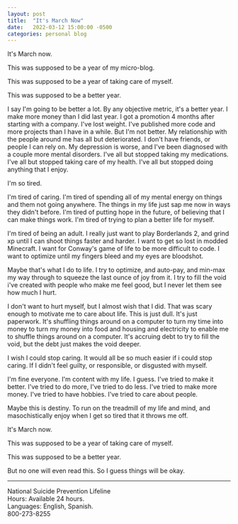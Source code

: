 ```yaml
---
layout: post
title:  "It's March Now"
date:   2022-03-12 15:00:00 -0500
categories: personal blog
---
```

                             
It's March now.

This was supposed to be a year of my micro-blog.

This was supposed to be a year of taking care of myself.

This was supposed to be a better year.

I say I'm going to be better a lot. By any objective metric, it's a better year. I make more money than I did last year. I got a promotion 4 months after starting with a company. I've lost weight. I've published more code and more projects than I have in a while. But I'm not better. My relationship with the people around me has all but deteriorated. I don't have friends, or people I can rely on. My depression is worse, and I've been diagnosed with a couple more mental disorders. I've all but stopped taking my medications. I've all but stopped taking care of my health. I've all but stopped doing anything that I enjoy.

I'm so tired.

I'm tired of caring. I'm tired of spending all of my mental energy on things and them not going anywhere. The things in my life just sap me now in ways they didn't before. I'm tired of putting hope in the future, of believing that I can make things work. I'm tired of trying to plan a better life for myself.

I'm tired of being an adult. I really just want to play Borderlands 2, and grind xp until I can shoot things faster and harder. I want to get so lost in modded Minecraft. I want for Conway's game of life to be more difficult to code. I want to optimize until my fingers bleed and my eyes are bloodshot.

Maybe that's what I do to life. I try to optimize, and auto-pay, and min-max my way through to squeeze the last ounce of joy from it. I try to fill the void i've created with people who make me feel good, but I never let them see how much I hurt.

I don't want to hurt myself, but I almost wish that I did. That was scary enough to motivate me to care about life. This is just dull. It's just paperwork. It's shuffling things around on a computer to turn my time into money to turn my money into food and housing and electricity to enable me to shuffle things around on a computer. It's accruing debt to try to fill the void, but the debt just makes the void deeper.

I wish I could stop caring. It would all be so much easier if i could stop caring. If I didn't feel guilty, or responsible, or disgusted with myself.

I'm fine everyone. I'm content with my life. I guess. I've tried to make it better. I've tried to do more, I've tried to do less. I've tried to make more money. I've tried to have hobbies. I've tried to care about people.

Maybe this is destiny. To run on the treadmill of my life and mind, and masochistically enjoy when I get so tired that it throws me off.

It's March now.

This was supposed to be a year of taking care of myself.

This was supposed to be a better year.

But no one will even read this. So I guess things will be okay.

---

National Suicide Prevention Lifeline  
Hours: Available 24 hours.  
Languages: English, Spanish.  
800-273-8255
